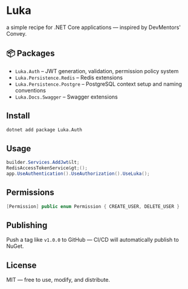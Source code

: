 # Luka

a  simple recipe for .NET Core applications — inspired by DevMentors' Convey.

## 📦 Packages

- `Luka.Auth` – JWT generation, validation, permission policy system
- `Luka.Persistence.Redis` – Redis extensions
- `Luka.Persistence.Postgre` – PostgreSQL context setup and naming conventions
- `Luka.Docs.Swagger` – Swagger extensions
##  Install

```bash
dotnet add package Luka.Auth
 ```
##  Usage
```csharp
builder.Services.AddJwt&lt;
RedisAccessTokenService&gt;();
app.UseAuthentication().UseAuthorization().UseLuka();
```
##  Permissions
```csharp
[Permission] public enum Permission { CREATE_USER, DELETE_USER }
```
##  Publishing
Push a tag like `v1.0.0` to GitHub — CI/CD will automatically publish to NuGet.
##  License
MIT — free to use, modify, and distribute. </code></pre>
